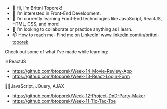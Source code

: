 - 👋 Hi, I’m Brittni Toporek!
- 👀 I’m interested in Front-End Development.
- 🌱 I’m currently learning Front-End technologies like JavaScript, ReactJS, HTML, CSS, and more!
- 💞️ I’m looking to collaborate or practice anything as I learn.
- 📫 How to reach me- Find me on LinkedIn! www.linkedin.com/in/brittni-toporek

Check out some of what I've made while learning:


⚛️ReactJS
- https://github.com/btoporek/Week-14-Movie-Review-App
- https://github.com/btoporek/Week-13-React-Login-Form

👩‍💻JavaScript, JQuery, AJAX
- https://github.com/btoporek/Week-12-Project-DnD-Party-Maker
- https://github.com/btoporek/Week-11-Tic-Tac-Toe

<!---

btoporek/btoporek is a ✨ special ✨ repository because its `README.md` (this file) appears on your GitHub profile.
You can click the Preview link to take a look at your changes.
--->
